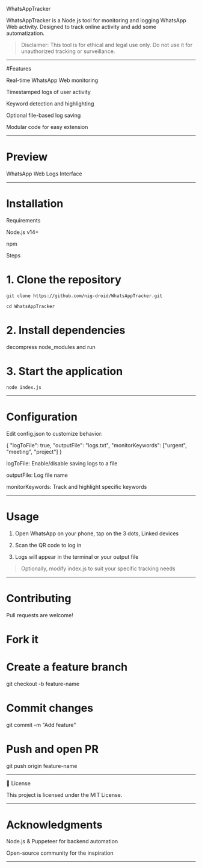 WhatsAppTracker



WhatsAppTracker is a Node.js tool for monitoring and logging WhatsApp Web activity. Designed to track online activity and add some automatization.

> Disclaimer: This tool is for ethical and legal use only. Do not use it for unauthorized tracking or surveillance.




---
#Features

Real-time WhatsApp Web monitoring

Timestamped logs of user activity

Keyword detection and highlighting

Optional file-based log saving

Modular code for easy extension



---

# Preview

WhatsApp Web	Logs Interface

	



---
# Installation

Requirements

Node.js v14+

npm


Steps

# 1. Clone the repository
```git clone https://github.com/nig-droid/WhatsAppTracker.git```

```cd WhatsAppTracker```

# 2. Install dependencies
decompress node_modules and run

# 3. Start the application
```node index.js```


---

# Configuration

Edit config.json to customize behavior:

{
  "logToFile": true,
  "outputFile": "logs.txt",
  "monitorKeywords": ["urgent", "meeting", "project"]
}

logToFile: Enable/disable saving logs to a file

outputFile: Log file name

monitorKeywords: Track and highlight specific keywords



---

# Usage

1. Open WhatsApp on your phone, tap on the 3 dots, Linked devices


2. Scan the QR code to log in


3. Logs will appear in the terminal or your output file



> Optionally, modify index.js to suit your specific tracking needs




---

# Contributing

Pull requests are welcome!

# Fork it
# Create a feature branch
git checkout -b feature-name

# Commit changes
git commit -m "Add feature"

# Push and open PR
git push origin feature-name


---

📄 License

This project is licensed under the MIT License.


---

# Acknowledgments

Node.js & Puppeteer for backend automation

Open-source community for the inspiration

---



